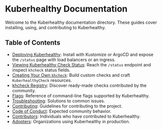 # Kuberhealthy Documentation

Welcome to the Kuberhealthy documentation directory. These guides cover installing, using, and contributing to Kuberhealthy.

## Table of Contents

- [Deploying Kuberhealthy](deployingKuberhealthy.md): Install with Kustomize or ArgoCD and expose the `/status` page with load balancers or an ingress.
- [Viewing Kuberhealthy Check Status](checkStatus.md): Reach the `/status` endpoint and inspect `khcheck` status fields.
- [Creating Your Own `khcheck`](CHECK_CREATION.md): Build custom checks and craft `KuberhealthyCheck` resources.
- [khcheck Registry](CHECKS_REGISTRY.md): Discover ready-made checks contributed by the community.
- [Flags](FLAGS.md): Reference of command-line flags supported by Kuberhealthy.
- [Troubleshooting](TROUBLESHOOTING.md): Solutions to common issues.
- [Contributing](CONTRIBUTING.md): Guidelines for contributing to the project.
- [Code of Conduct](CODE_OF_CONDUCT.md): Expected community behavior.
- [Contributors](CONTRIBUTORS.md): Individuals who have contributed to Kuberhealthy.
- [Adopters](ADOPTERS.md): Organizations using Kuberhealthy in production.
